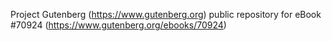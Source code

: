 Project Gutenberg (https://www.gutenberg.org) public repository for
eBook #70924 (https://www.gutenberg.org/ebooks/70924)
